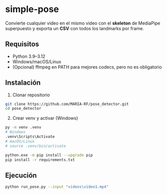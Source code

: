 # simple-pose

Convierte cualquier video en el mismo video con el **skeleton** de MediaPipe superpuesto y exporta un **CSV** con todos los landmarks por frame.

## Requisitos

- Python 3.9–3.12
- Windows/macOS/Linux
- (Opcional) ffmpeg en PATH para mejores codecs, pero no es obligatorio

## Instalación

1) Clonar repositorio
```bash
git clone https://github.com/MARIA-RF/pose_detector.git
cd pose_detector
```
2) Crear venv y activar (Windows)
```bash
py -m venv .venv
# Windows
.venv\Scripts\Activate
# macOS/Linux
# source .venv/bin/activate

python.exe -m pip install --upgrade pip
pip install -r requirements.txt

```
## Ejecución

```bash
python run_pose.py --input "videos\video1.mp4"
